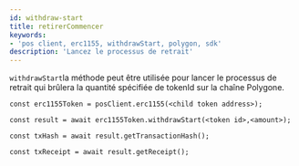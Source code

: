 ```yaml
---
id: withdraw-start
title: retirerCommencer
keywords:
- 'pos client, erc1155, withdrawStart, polygon, sdk'
description: 'Lancez le processus de retrait'
---
```


`withdrawStart`la méthode  peut être utilisée pour lancer le processus de retrait qui brûlera la quantité spécifiée de tokenId sur la chaîne Polygone.

```
const erc1155Token = posClient.erc1155(<child token address>);

const result = await erc1155Token.withdrawStart(<token id>,<amount>);

const txHash = await result.getTransactionHash();

const txReceipt = await result.getReceipt();

```

